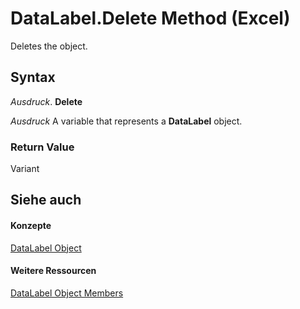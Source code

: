 
# DataLabel.Delete Method (Excel)

Deletes the object.


## Syntax

 _Ausdruck_. **Delete**

 _Ausdruck_ A variable that represents a **DataLabel** object.


### Return Value

Variant


## Siehe auch


#### Konzepte


[DataLabel Object](bb342572-8761-b326-548a-98455172f9a8.md)
#### Weitere Ressourcen


[DataLabel Object Members](http://msdn.microsoft.com/library/176c4f7f-c6ef-c8cb-3983-6dd39435f793%28Office.15%29.aspx)